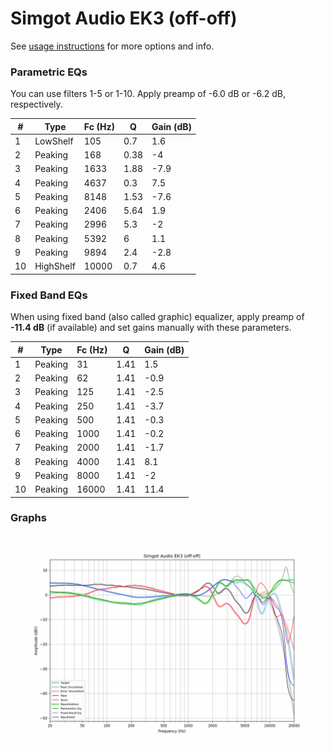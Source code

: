 # Simgot Audio EK3 (off-off)
See [usage instructions](https://github.com/jaakkopasanen/AutoEq#usage) for more options and info.

### Parametric EQs
You can use filters 1-5 or 1-10. Apply preamp of -6.0 dB or -6.2 dB, respectively.

|   # | Type      |   Fc (Hz) |    Q |   Gain (dB) |
|-----|-----------|-----------|------|-------------|
|   1 | LowShelf  |       105 | 0.7  |         1.6 |
|   2 | Peaking   |       168 | 0.38 |        -4   |
|   3 | Peaking   |      1633 | 1.88 |        -7.9 |
|   4 | Peaking   |      4637 | 0.3  |         7.5 |
|   5 | Peaking   |      8148 | 1.53 |        -7.6 |
|   6 | Peaking   |      2406 | 5.64 |         1.9 |
|   7 | Peaking   |      2996 | 5.3  |        -2   |
|   8 | Peaking   |      5392 | 6    |         1.1 |
|   9 | Peaking   |      9894 | 2.4  |        -2.8 |
|  10 | HighShelf |     10000 | 0.7  |         4.6 |

### Fixed Band EQs
When using fixed band (also called graphic) equalizer, apply preamp of **-11.4 dB** (if available) and set gains manually with these parameters.

|   # | Type    |   Fc (Hz) |    Q |   Gain (dB) |
|-----|---------|-----------|------|-------------|
|   1 | Peaking |        31 | 1.41 |         1.5 |
|   2 | Peaking |        62 | 1.41 |        -0.9 |
|   3 | Peaking |       125 | 1.41 |        -2.5 |
|   4 | Peaking |       250 | 1.41 |        -3.7 |
|   5 | Peaking |       500 | 1.41 |        -0.3 |
|   6 | Peaking |      1000 | 1.41 |        -0.2 |
|   7 | Peaking |      2000 | 1.41 |        -1.7 |
|   8 | Peaking |      4000 | 1.41 |         8.1 |
|   9 | Peaking |      8000 | 1.41 |        -2   |
|  10 | Peaking |     16000 | 1.41 |        11.4 |

### Graphs
![](./Simgot%20Audio%20EK3%20(off-off).png)
